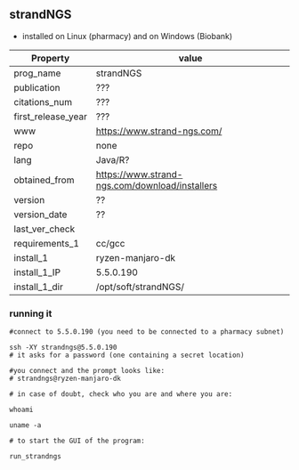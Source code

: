## strandNGS

* installed on Linux (pharmacy) and on Windows (Biobank)

| Property | value |
| ------ | ------ |
| prog_name | strandNGS|
| publication | ??? |
| citations_num | ??? |
| first_release_year | ??? |
| www |  https://www.strand-ngs.com/  |
| repo | none |
| lang | Java/R? |
| obtained_from |  https://www.strand-ngs.com/download/installers |
| version | ?? |
| version_date |  ?? |
| last_ver_check |  |
| requirements_1 | cc/gcc |
| install_1 | ryzen-manjaro-dk |
| install_1_IP | 5.5.0.190 |
| install_1_dir | /opt/soft/strandNGS/ |

### running it

```
#connect to 5.5.0.190 (you need to be connected to a pharmacy subnet)

ssh -XY strandngs@5.5.0.190
# it asks for a password (one containing a secret location)

#you connect and the prompt looks like:
# strandngs@ryzen-manjaro-dk

# in case of doubt, check who you are and where you are:

whoami

uname -a

# to start the GUI of the program:

run_strandngs


```
